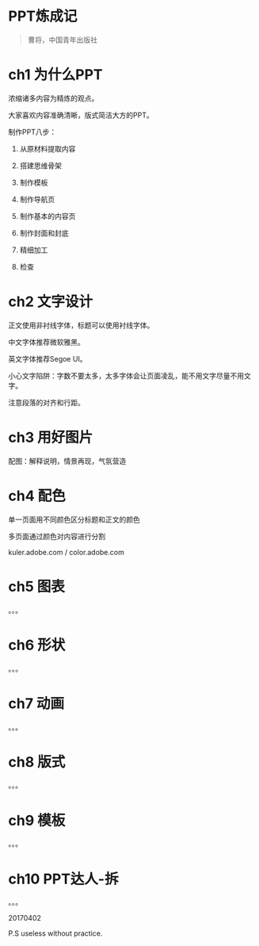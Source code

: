 PPT炼成记
===

> 曹将，中国青年出版社

# ch1 为什么PPT

浓缩诸多内容为精炼的观点。

大家喜欢内容准确清晰，版式简洁大方的PPT。

制作PPT八步：

1. 从原材料提取内容

2. 搭建思维骨架

3. 制作模板

4. 制作导航页

5. 制作基本的内容页

6. 制作封面和封底

7. 精细加工

8. 检查

# ch2 文字设计

正文使用非衬线字体，标题可以使用衬线字体。

中文字体推荐微软雅黑。

英文字体推荐Segoe UI。

小心文字陷阱：字数不要太多，太多字体会让页面凌乱，能不用文字尽量不用文字。

注意段落的对齐和行距。

# ch3 用好图片

配图：解释说明，情景再现，气氛营造

# ch4 配色

单一页面用不同颜色区分标题和正文的颜色

多页面通过颜色对内容进行分割

kuler.adobe.com / color.adobe.com

# ch5 图表

。。。

# ch6 形状

。。。

# ch7 动画

。。。

# ch8 版式

。。。

# ch9 模板

。。。

# ch10 PPT达人-拆

。。。

20170402

P.S useless without practice.
